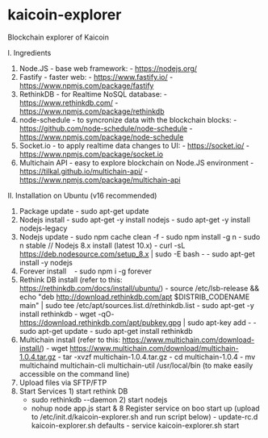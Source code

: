 # kaicoin-explorer
Blockchain explorer of Kaicoin

I. Ingredients

  1. Node.JS - base web framework:
    - https://nodejs.org/
  2. Fastify - faster web: 
    - https://www.fastify.io/
    - https://www.npmjs.com/package/fastify
  3. RethinkDB - for Realtime NoSQL database: 
    - https://www.rethinkdb.com/
    - https://www.npmjs.com/package/rethinkdb
  4. node-schedule - to syncronize data with the blockchain blocks: 
    - https://github.com/node-schedule/node-schedule
    - https://www.npmjs.com/package/node-schedule
  5. Socket.io - to apply realtime data changes to UI:
    - https://socket.io/
    - https://www.npmjs.com/package/socket.io
  6. Multichain API - easy to explore blockchain on Node.JS environment
    - https://tilkal.github.io/multichain-api/
    - https://www.npmjs.com/package/multichain-api

II. Installation on Ubuntu (v16 recommended)

  1. Package update
    - sudo apt-get update
  2. Nodejs install
    - sudo apt-get -y install nodejs
    - sudo apt-get -y install nodejs-legacy
  3. Nodejs update
    - sudo npm cache clean -f
    - sudo npm install -g n
    - sudo n stable
    // Nodejs 8.x install (latest 10.x)
    - curl -sL https://deb.nodesource.com/setup_8.x | sudo -E bash -
    - sudo apt-get install -y nodejs
  4. Forever install
    - sudo npm i -g forever
  5. Rethink DB install (refer to this: https://rethinkdb.com/docs/install/ubuntu/)
    - source /etc/lsb-release && echo "deb http://download.rethinkdb.com/apt $DISTRIB_CODENAME main" | sudo tee /etc/apt/sources.list.d/rethinkdb.list
    - sudo apt-get -y install rethinkdb 
    - wget -qO- https://download.rethinkdb.com/apt/pubkey.gpg | sudo apt-key add -
    - sudo apt-get update
    - sudo apt-get install rethinkdb
  6. Multichain install (refer to this: https://www.multichain.com/download-install/)
    - wget https://www.multichain.com/download/multichain-1.0.4.tar.gz
    - tar -xvzf multichain-1.0.4.tar.gz
    - cd multichain-1.0.4
    - mv multichaind multichain-cli multichain-util /usr/local/bin (to make easily accessible on the command line)
  7. Upload files via SFTP/FTP
  8. Start Services
    1) start rethink DB
      - sudo rethinkdb --daemon
    2) start nodejs
      - nohup node app.js start &
  8 Register service on boo start up (upload to /etc/init.d/kaicoin-explorer.sh and run script below)
    - update-rc.d kaicoin-explorer.sh defaults
    - service kaicoin-explorer.sh start
